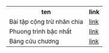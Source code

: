 
<table width="800px">
 <tr>
 <th> ten </th>
 <th> link </th>
 </tr>
  <tr>
  <td>
   Bài tập cộng trừ nhân chia
   </td>
  <td>
   <a href="https://github.com/FASTTRACKSE/FTJD1803/blob/master/Tai/HelloJava/src/HelloJava.java"> link</a?
  </td>
 </tr>
    <tr>
  <td>
   Phuong trình bậc nhất
   </td>
  <td>
   <a href="https://github.com/FASTTRACKSE/FTJD1803/blob/master/Tai/HelloJava/src/ptbn.java"> link</a?
  </td>
 </tr>
 <tr>
  <td>
   Bảng cửu chương
   </td>
  <td>
   <a href="https://github.com/FASTTRACKSE/FTJD1803/blob/master/Tai/HelloJava/src/bangcuuchuong.java"> link</a?
  </td>
 </tr>

</table>
  
